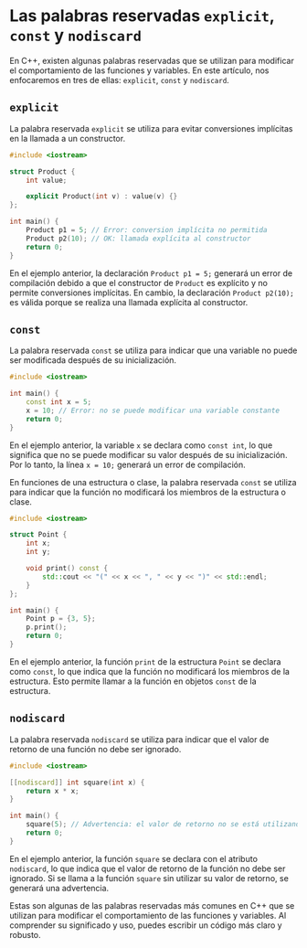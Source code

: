# Las palabras reservadas `explicit`, `const` y `nodiscard`

En C++, existen algunas palabras reservadas que se utilizan para modificar el comportamiento de las funciones y
variables. En este artículo, nos enfocaremos en tres de ellas: `explicit`, `const` y `nodiscard`.

## `explicit`

La palabra reservada `explicit` se utiliza para evitar conversiones implícitas en la llamada a un constructor.

```c++
#include <iostream>

struct Product {
    int value;

    explicit Product(int v) : value(v) {}
};

int main() {
    Product p1 = 5; // Error: conversion implícita no permitida
    Product p2(10); // OK: llamada explícita al constructor
    return 0;
}
```

En el ejemplo anterior, la declaración `Product p1 = 5;` generará un error de compilación debido a que el constructor
de `Product` es explícito y no permite conversiones implícitas. En cambio, la declaración `Product p2(10);` es válida
porque se realiza una llamada explícita al constructor.

## `const`

La palabra reservada `const` se utiliza para indicar que una variable no puede ser modificada después de su
inicialización.

```c++
#include <iostream>

int main() {
    const int x = 5;
    x = 10; // Error: no se puede modificar una variable constante
    return 0;
}
```

En el ejemplo anterior, la variable `x` se declara como `const int`, lo que significa que no se puede modificar su
valor después de su inicialización. Por lo tanto, la línea `x = 10;` generará un error de compilación.

En funciones de una estructura o clase, la palabra reservada `const` se utiliza para indicar que la función no
modificará los miembros de la estructura o clase.

```c++
#include <iostream>

struct Point {
    int x;
    int y;

    void print() const {
        std::cout << "(" << x << ", " << y << ")" << std::endl;
    }
};

int main() {
    Point p = {3, 5};
    p.print();
    return 0;
}
```

En el ejemplo anterior, la función `print` de la estructura `Point` se declara como `const`, lo que indica que la
función no modificará los miembros de la estructura. Esto permite llamar a la función en objetos `const` de la
estructura.

## `nodiscard`

La palabra reservada `nodiscard` se utiliza para indicar que el valor de retorno de una función no debe ser ignorado.

```c++
#include <iostream>

[[nodiscard]] int square(int x) {
    return x * x;
}

int main() {
    square(5); // Advertencia: el valor de retorno no se está utilizando
    return 0;
}
```

En el ejemplo anterior, la función `square` se declara con el atributo `nodiscard`, lo que indica que el valor de
retorno de la función no debe ser ignorado. Si se llama a la función `square` sin utilizar su valor de retorno, se
generará una advertencia.

Estas son algunas de las palabras reservadas más comunes en C++ que se utilizan para modificar el comportamiento de
las funciones y variables. Al comprender su significado y uso, puedes escribir un código más claro y robusto.